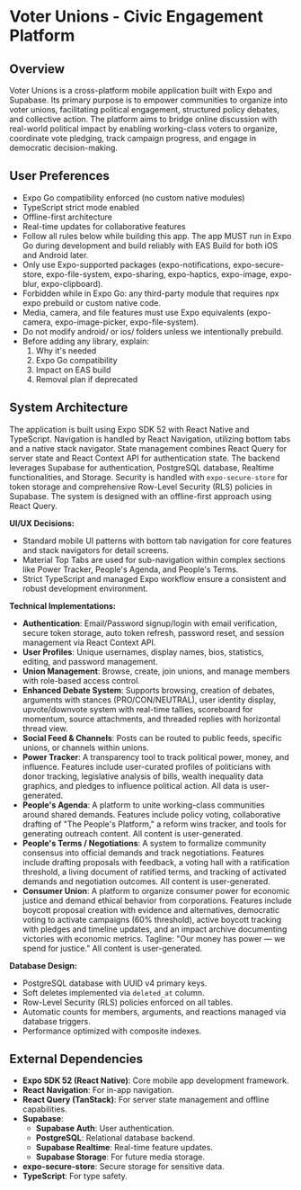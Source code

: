 # Voter Unions - Civic Engagement Platform

## Overview
Voter Unions is a cross-platform mobile application built with Expo and Supabase. Its primary purpose is to empower communities to organize into voter unions, facilitating political engagement, structured policy debates, and collective action. The platform aims to bridge online discussion with real-world political impact by enabling working-class voters to organize, coordinate vote pledging, track campaign progress, and engage in democratic decision-making.

## User Preferences
- Expo Go compatibility enforced (no custom native modules)
- TypeScript strict mode enabled
- Offline-first architecture
- Real-time updates for collaborative features
- Follow all rules below while building this app. The app MUST run in Expo Go during development and build reliably with EAS Build for both iOS and Android later.
- Only use Expo-supported packages (expo-notifications, expo-secure-store, expo-file-system, expo-sharing, expo-haptics, expo-image, expo-blur, expo-clipboard).
- Forbidden while in Expo Go: any third-party module that requires npx expo prebuild or custom native code.
- Media, camera, and file features must use Expo equivalents (expo-camera, expo-image-picker, expo-file-system).
- Do not modify android/ or ios/ folders unless we intentionally prebuild.
- Before adding any library, explain:
  1. Why it's needed
  2. Expo Go compatibility
  3. Impact on EAS build
  4. Removal plan if deprecated

## System Architecture
The application is built using Expo SDK 52 with React Native and TypeScript. Navigation is handled by React Navigation, utilizing bottom tabs and a native stack navigator. State management combines React Query for server state and React Context API for authentication state. The backend leverages Supabase for authentication, PostgreSQL database, Realtime functionalities, and Storage. Security is handled with `expo-secure-store` for token storage and comprehensive Row-Level Security (RLS) policies in Supabase. The system is designed with an offline-first approach using React Query.

**UI/UX Decisions:**
- Standard mobile UI patterns with bottom tab navigation for core features and stack navigators for detail screens.
- Material Top Tabs are used for sub-navigation within complex sections like Power Tracker, People's Agenda, and People's Terms.
- Strict TypeScript and managed Expo workflow ensure a consistent and robust development environment.

**Technical Implementations:**
- **Authentication**: Email/Password signup/login with email verification, secure token storage, auto token refresh, password reset, and session management via React Context API.
- **User Profiles**: Unique usernames, display names, bios, statistics, editing, and password management.
- **Union Management**: Browse, create, join unions, and manage members with role-based access control.
- **Enhanced Debate System**: Supports browsing, creation of debates, arguments with stances (PRO/CON/NEUTRAL), user identity display, upvote/downvote system with real-time tallies, scoreboard for momentum, source attachments, and threaded replies with horizontal thread view.
- **Social Feed & Channels**: Posts can be routed to public feeds, specific unions, or channels within unions.
- **Power Tracker**: A transparency tool to track political power, money, and influence. Features include user-curated profiles of politicians with donor tracking, legislative analysis of bills, wealth inequality data graphics, and pledges to influence political action. All data is user-generated.
- **People's Agenda**: A platform to unite working-class communities around shared demands. Features include policy voting, collaborative drafting of "The People's Platform," a reform wins tracker, and tools for generating outreach content. All content is user-generated.
- **People's Terms / Negotiations**: A system to formalize community consensus into official demands and track negotiations. Features include drafting proposals with feedback, a voting hall with a ratification threshold, a living document of ratified terms, and tracking of activated demands and negotiation outcomes. All content is user-generated.
- **Consumer Union**: A platform to organize consumer power for economic justice and demand ethical behavior from corporations. Features include boycott proposal creation with evidence and alternatives, democratic voting to activate campaigns (60% threshold), active boycott tracking with pledges and timeline updates, and an impact archive documenting victories with economic metrics. Tagline: "Our money has power — we spend for justice." All content is user-generated.

**Database Design:**
- PostgreSQL database with UUID v4 primary keys.
- Soft deletes implemented via `deleted_at` column.
- Row-Level Security (RLS) policies enforced on all tables.
- Automatic counts for members, arguments, and reactions managed via database triggers.
- Performance optimized with composite indexes.

## External Dependencies
- **Expo SDK 52 (React Native)**: Core mobile app development framework.
- **React Navigation**: For in-app navigation.
- **React Query (TanStack)**: For server state management and offline capabilities.
- **Supabase**:
    - **Supabase Auth**: User authentication.
    - **PostgreSQL**: Relational database backend.
    - **Supabase Realtime**: Real-time feature updates.
    - **Supabase Storage**: For future media storage.
- **expo-secure-store**: Secure storage for sensitive data.
- **TypeScript**: For type safety.